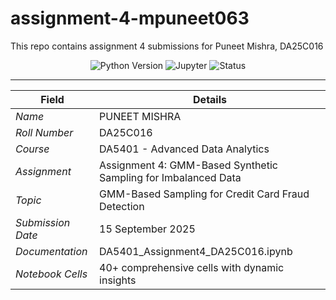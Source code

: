 # assignment-4-mpuneet063
This repo contains assignment 4 submissions for Puneet Mishra, DA25C016

<div align="center">
  <img src="https://img.shields.io/badge/Python-3.12.3-blue.svg" alt="Python Version">
  <img src="https://img.shields.io/badge/Jupyter-Notebook-orange.svg" alt="Jupyter">
  <img src="https://img.shields.io/badge/Status-Complete-green.svg" alt="Status">
</div>

---

| Field | Details |
|-------|---------|
| *Name* | PUNEET MISHRA |
| *Roll Number* | DA25C016 |
| *Course* | DA5401 - Advanced Data Analytics |
| *Assignment* | Assignment 4: GMM-Based Synthetic Sampling for Imbalanced Data |
| *Topic* | GMM-Based Sampling for Credit Card Fraud Detection |
| *Submission Date* | 15 September 2025 |
| *Documentation*  |  DA5401_Assignment4_DA25C016.ipynb
| *Notebook Cells* | 40+ comprehensive cells with dynamic insights |

